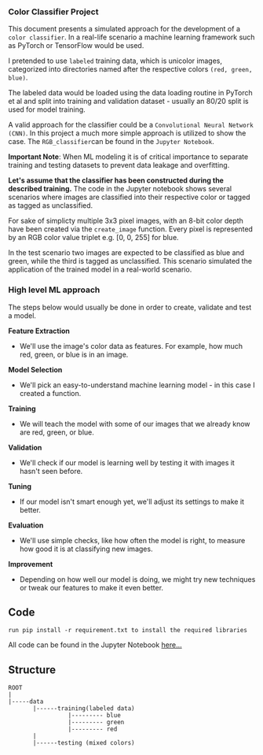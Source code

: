 ### Color Classifier Project

This document presents a simulated approach for the development of a `color classifier`. In a real-life scenario a machine learning framework such as PyTorch or TensorFlow would be used.

I pretended to use `labeled` training data, which is unicolor images, categorized into directories named after the respective colors `(red, green, blue)`. 

The labeled data would be loaded using the data loading routine in PyTorch et al and split into training and validation dataset - usually an 80/20 split is used for model training.

A valid approach for the classifier could be a `Convolutional Neural Network (CNN)`. In this project a much more simple approach is utilized to show the case. The `RGB_classifier`can be found in the `Jupyter Notebook`.

**Important Note**: When ML modeling it is of critical importance to separate training and testing datasets to prevent data leakage and overfitting.


**Let's assume that the classifier has been constructed during the described training.**
The code in the Jupyter notebook shows several scenarios where images are classified into their respective color or tagged as tagged as unclassified.

For sake of simplicty multiple 3x3 pixel images, with an 8-bit color depth have been created via the `create_image` function. Every pixel is represented by an RGB color value triplet e.g. [0, 0, 255] for blue.   

In the test scenario two images are expected to be classified as blue and green, while the third is tagged as unclassified. This scenario simulated the application of the trained model in a real-world scenario.


### High level ML approach
The steps below would usually be done in order to create, validate and test a model.

**Feature Extraction**
- We'll use the image's color data as features. For example, how much red, green, or blue is in an image.

**Model Selection**
- We'll pick an easy-to-understand machine learning model - in this case I created a function.

**Training**
- We will teach the model with some of our images that we already know are red, green, or blue.

**Validation**
- We'll check if our model is learning well by testing it with images it hasn't seen before.

**Tuning**
- If our model isn't smart enough yet, we'll adjust its settings to make it better.

**Evaluation**
- We'll use simple checks, like how often the model is right, to measure how good it is at classifying new images.

**Improvement**
- Depending on how well our model is doing, we might try new techniques or tweak our features to make it even better.


## Code 
```
run pip install -r requirement.txt to install the required libraries
````

All code can be found in the Jupyter Notebook [here...](classifier.ipynb)

## Structure

```
ROOT
|
|-----data
       |------training(labeled data)
                 |--------- blue
                 |--------- green
                 |--------- red
       |   
       |------testing (mixed colors)
```
